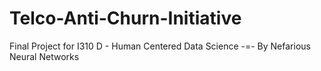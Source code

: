# Telco-Anti-Churn-Initiative
Final Project for I310 D - Human Centered Data Science -=- By Nefarious Neural Networks
